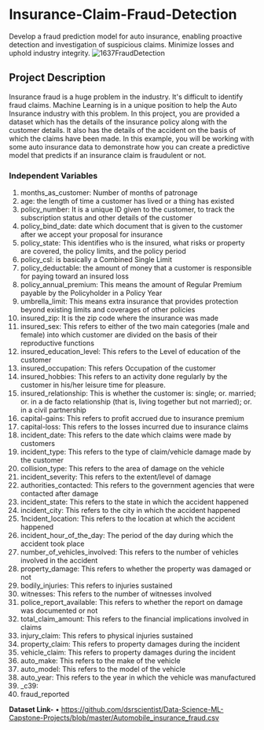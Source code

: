 # Insurance-Claim-Fraud-Detection
 Develop a fraud prediction model for auto insurance, enabling proactive detection and investigation of suspicious claims. Minimize losses and uphold industry integrity.
![1637FraudDetection](https://github.com/RimaDas89/Insurance-Claim-Fraud-Detection/assets/121311261/9933a52b-a89f-429b-8d7e-9f6c3ad4db13)

## Project Description
Insurance fraud is a huge problem in the industry. It's difficult to identify fraud claims. Machine Learning is in a unique position to help the Auto Insurance industry with this problem.
In this project, you are provided a dataset which has the details of the insurance policy along with the customer details. It also has the details of the accident on the basis of which the claims have been made. 
In this example, you will be working with some auto insurance data to demonstrate how you can create a predictive model that predicts if an insurance claim is fraudulent or not. 

### Independent Variables
1.	months_as_customer: Number of months of patronage
2.	age: the length of time a customer has lived or a thing has existed
3.	policy_number: It is a unique ID given to the customer, to track the subscription status and other details of the customer
4.	policy_bind_date: date which document that is given to the customer after we accept your proposal for insurance
5.	policy_state: This identifies who is the insured, what risks or property are covered, the policy limits, and the policy period
6.	policy_csl: is basically a Combined Single Limit
7.	policy_deductable: the amount of money that a customer is responsible for paying toward an insured loss
8.	policy_annual_premium: This means the amount of Regular Premium payable by the Policyholder in a Policy Year
9.	umbrella_limit: This means extra insurance that provides protection beyond existing limits and coverages of other policies
10.	insured_zip: It is the zip code where the insurance was made
11.	insured_sex: This refers to either of the two main categories (male and female) into which customer are divided on the basis of their reproductive functions
12.	insured_education_level: This refers to the Level of education of the customer
13.	insured_occupation: This refers Occupation of the customer
14.	insured_hobbies: This refers to an activity done regularly by the customer in his/her leisure time for pleasure.
15.	insured_relationship: This is whether the customer is: single; or. married; or. in a de facto relationship (that is, living together but not married); or. in a civil partnership
16.	capital-gains: This refers to profit accrued due to insurance premium
17.	capital-loss: This refers to the losses incurred due to insurance claims
18.	incident_date: This refers to the date which claims were made by customers
19.	incident_type: This refers to the type of claim/vehicle damage made by the customer
20.	collision_type: This refers to the area of damage on the vehicle
21.	incident_severity: This refers to the extent/level of damage
22.	authorities_contacted: This refers to the government agencies that were contacted after damage
23.	incident_state: This refers to the state in which the accident happened
24.	incident_city: This refers to the city in which the accident happened
25.	1ncident_location: This refers to the location at which the accident happened
26.	incident_hour_of_the_day: The period of the day during which the accident took place
27.	number_of_vehicles_involved: This refers to the number of vehicles involved in the accident
28.	property_damage: This refers to whether the property was damaged or not
29.	bodily_injuries: This refers to injuries sustained
30.	witnesses: This refers to the number of witnesses involved
31.	police_report_available: This refers to whether the report on damage was documented or not
32.	total_claim_amount: This refers to the financial implications involved in claims
33.	injury_claim: This refers to physical injuries sustained
34.	property_claim: This refers to property damages during the incident
35.	vehicle_claim: This refers to property damages during the incident
36.	auto_make: This refers to the make of the vehicle
37.	auto_model: This refers to the model of the vehicle
38.	auto_year: This refers to the year in which the vehicle was manufactured
39.	_c39:
40.	fraud_reported

**Dataset Link-**
•	https://github.com/dsrscientist/Data-Science-ML-Capstone-Projects/blob/master/Automobile_insurance_fraud.csv
